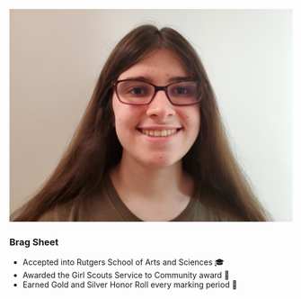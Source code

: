 


![](/images/myImage.jpg)

### Brag Sheet
* Accepted into Rutgers School of Arts and Sciences 🎓
* Awarded the Girl Scouts Service to Community award 👧
* Earned Gold and Silver Honor Roll every marking period 🥇


